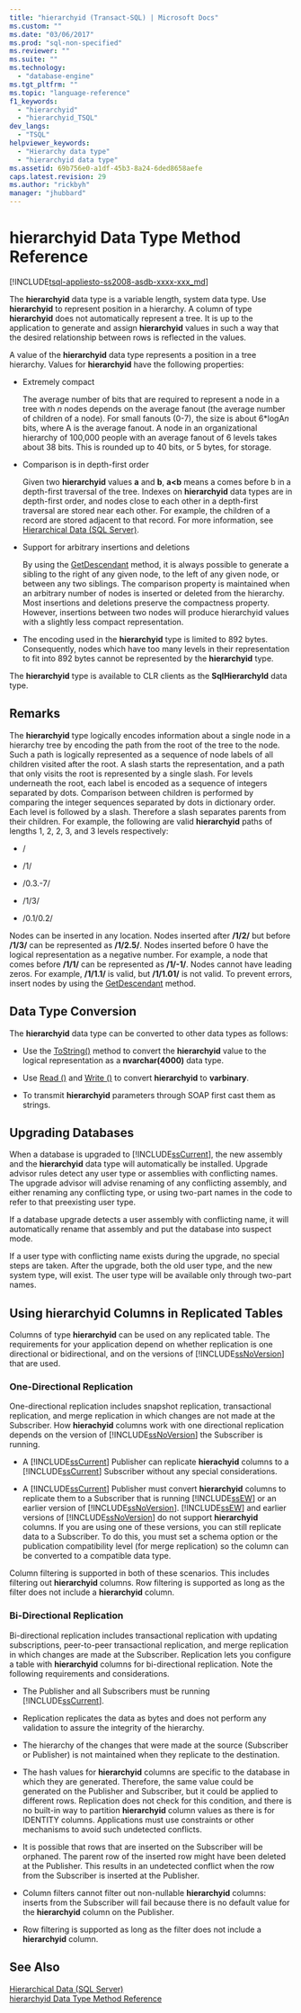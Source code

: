 ```yaml
---
title: "hierarchyid (Transact-SQL) | Microsoft Docs"
ms.custom: ""
ms.date: "03/06/2017"
ms.prod: "sql-non-specified"
ms.reviewer: ""
ms.suite: ""
ms.technology: 
  - "database-engine"
ms.tgt_pltfrm: ""
ms.topic: "language-reference"
f1_keywords: 
  - "hierarchyid"
  - "hierarchyid_TSQL"
dev_langs: 
  - "TSQL"
helpviewer_keywords: 
  - "Hierarchy data type"
  - "hierarchyid data type"
ms.assetid: 69b756e0-a1df-45b3-8a24-6ded8658aefe
caps.latest.revision: 29
ms.author: "rickbyh"
manager: "jhubbard"
---
```

# hierarchyid Data Type Method Reference
[!INCLUDE[tsql-appliesto-ss2008-asdb-xxxx-xxx_md](../../relational-databases/import-export/includes/tsql-appliesto-ss2008-asdb-xxxx-xxx-md.md)]

  The **hierarchyid** data type is a variable length, system data type. Use **hierarchyid** to represent position in a hierarchy. A column of type **hierarchyid** does not automatically represent a tree. It is up to the application to generate and assign **hierarchyid** values in such a way that the desired relationship between rows is reflected in the values.  
  
 A value of the **hierarchyid** data type represents a position in a tree hierarchy. Values for **hierarchyid** have the following properties:  
  
-   Extremely compact  
  
     The average number of bits that are required to represent a node in a tree with *n* nodes depends on the average fanout (the average number of children of a node). For small fanouts (0-7), the size is about 6\*logA*n* bits, where A is the average fanout. A node in an organizational hierarchy of 100,000 people with an average fanout of 6 levels takes about 38 bits. This is rounded up to 40 bits, or 5 bytes, for storage.  
  
-   Comparison is in depth-first order  
  
     Given two **hierarchyid** values **a** and **b**, **a<b** means a comes before b in a depth-first traversal of the tree. Indexes on **hierarchyid** data types are in depth-first order, and nodes close to each other in a depth-first traversal are stored near each other. For example, the children of a record are stored adjacent to that record. For more information, see [Hierarchical Data &#40;SQL Server&#41;](../../relational-databases/hierarchical-data-sql-server.md).  
  
-   Support for arbitrary insertions and deletions  
  
     By using the [GetDescendant](../../t-sql/data-types/getdescendant-database-engine.md) method, it is always possible to generate a sibling to the right of any given node, to the left of any given node, or between any two siblings. The comparison property is maintained when an arbitrary number of nodes is inserted or deleted from the hierarchy. Most insertions and deletions preserve the compactness property. However, insertions between two nodes will produce hierarchyid values with a slightly less compact representation.  
  
-   The encoding used in the **hierarchyid** type is limited to 892 bytes. Consequently, nodes which have too many levels in their representation to fit into 892 bytes cannot be represented by the **hierarchyid** type.  
  
 The **hierarchyid** type is available to CLR clients as the **SqlHierarchyId** data type.  
  
## Remarks  
 The **hierarchyid** type logically encodes information about a single node in a hierarchy tree by encoding the path from the root of the tree to the node. Such a path is logically represented as a sequence of node labels of all children visited after the root. A slash starts the representation, and a path that only visits the root is represented by a single slash. For levels underneath the root, each label is encoded as a sequence of integers separated by dots. Comparison between children is performed by comparing the integer sequences separated by dots in dictionary order. Each level is followed by a slash. Therefore a slash separates parents from their children. For example, the following are valid **hierarchyid** paths of lengths 1, 2, 2, 3, and 3 levels respectively:  
  
-   /  
  
-   /1/  
  
-   /0.3.-7/  
  
-   /1/3/  
  
-   /0.1/0.2/  
  
 Nodes can be inserted in any location. Nodes inserted after **/1/2/** but before **/1/3/** can be represented as **/1/2.5/**. Nodes inserted before 0 have the logical representation as a negative number. For example, a node that comes before **/1/1/** can be represented as **/1/-1/**. Nodes cannot have leading zeros. For example, **/1/1.1/** is valid, but **/1/1.01/** is not valid. To prevent errors, insert nodes by using the [GetDescendant](../../t-sql/data-types/getdescendant-database-engine.md) method.  
  
## Data Type Conversion  
 The **hierarchyid** data type can be converted to other data types as follows:  
  
-   Use the [ToString()](../../t-sql/data-types/tostring-database-engine.md) method to convert the **hierarchyid** value to the logical representation as a **nvarchar(4000)** data type.  
  
-   Use [Read ()](../../t-sql/data-types/read-database-engine.md) and [Write ()](../../t-sql/data-types/write-database-engine.md) to convert **hierarchyid** to **varbinary**.  
  
-   To transmit **hierarchyid** parameters through SOAP first cast them as strings.  
  
## Upgrading Databases  
 When a database is upgraded to [!INCLUDE[ssCurrent](../../a9notintoc/includes/sscurrent-md.md)], the new assembly and the **hierarchyid** data type will automatically be installed. Upgrade advisor rules detect any user type or assemblies with conflicting names. The upgrade advisor will advise renaming of any conflicting assembly, and either renaming any conflicting type, or using two-part names in the code to refer to that preexisting user type.  
  
 If a database upgrade detects a user assembly with conflicting name, it will automatically rename that assembly and put the database into suspect mode.  
  
 If a user type with conflicting name exists during the upgrade, no special steps are taken. After the upgrade, both the old user type, and the new system type, will exist. The user type will be available only through two-part names.  
  
## Using hierarchyid Columns in Replicated Tables  
 Columns of type **hierarchyid** can be used on any replicated table. The requirements for your application depend on whether replication is one directional or bidirectional, and on the versions of [!INCLUDE[ssNoVersion](../../a9notintoc/includes/ssnoversion-md.md)] that are used.  
  
### One-Directional Replication  
 One-directional replication includes snapshot replication, transactional replication, and merge replication in which changes are not made at the Subscriber. How **hierachyid** columns work with one directional replication depends on the version of [!INCLUDE[ssNoVersion](../../a9notintoc/includes/ssnoversion-md.md)] the Subscriber is running.  
  
-   A [!INCLUDE[ssCurrent](../../a9notintoc/includes/sscurrent-md.md)] Publisher can replicate **hierachyid** columns to a [!INCLUDE[ssCurrent](../../a9notintoc/includes/sscurrent-md.md)] Subscriber without any special considerations.  
  
-   A [!INCLUDE[ssCurrent](../../a9notintoc/includes/sscurrent-md.md)] Publisher must convert **hierarchyid** columns to replicate them to a Subscriber that is running [!INCLUDE[ssEW](../../a9retired/includes/ssew-md.md)] or an earlier version of [!INCLUDE[ssNoVersion](../../a9notintoc/includes/ssnoversion-md.md)]. [!INCLUDE[ssEW](../../a9retired/includes/ssew-md.md)] and earlier versions of [!INCLUDE[ssNoVersion](../../a9notintoc/includes/ssnoversion-md.md)] do not support **hierarchyid** columns. If you are using one of these versions, you can still replicate data to a Subscriber. To do this, you must set a schema option or the publication compatibility level (for merge replication) so the column can be converted to a compatible data type.  
  
 Column filtering is supported in both of these scenarios. This includes filtering out **hierarchyid** columns. Row filtering is supported as long as the filter does not include a **hierarchyid** column.  
  
### Bi-Directional Replication  
 Bi-directional replication includes transactional replication with updating subscriptions, peer-to-peer transactional replication, and merge replication in which changes are made at the Subscriber. Replication lets you configure a table with **hierarchyid** columns for bi-directional replication. Note the following requirements and considerations.  
  
-   The Publisher and all Subscribers must be running [!INCLUDE[ssCurrent](../../a9notintoc/includes/sscurrent-md.md)].  
  
-   Replication replicates the data as bytes and does not perform any validation to assure the integrity of the hierarchy.  
  
-   The hierarchy of the changes that were made at the source (Subscriber or Publisher) is not maintained when they replicate to the destination.  
  
-   The hash values for **hierarchyid** columns are specific to the database in which they are generated. Therefore, the same value could be generated on the Publisher and Subscriber, but it could be applied to different rows. Replication does not check for this condition, and there is no built-in way to partition **hierarchyid** column values as there is for IDENTITY columns. Applications must use constraints or other mechanisms to avoid such undetected conflicts.  
  
-   It is possible that rows that are inserted on the Subscriber will be orphaned. The parent row of the inserted row might have been deleted at the Publisher. This results in an undetected conflict when the row from the Subscriber is inserted at the Publisher.  
  
-   Column filters cannot filter out non-nullable **hierarchyid** columns: inserts from the Subscriber will fail because there is no default value for the **hierarchyid** column on the Publisher.  
  
-   Row filtering is supported as long as the filter does not include a **hierarchyid** column.  
  
## See Also  
 [Hierarchical Data &#40;SQL Server&#41;](../../relational-databases/hierarchical-data-sql-server.md)   
 [hierarchyid Data Type Method Reference](../../a9retired/hierarchyid-data-type-method-reference.md)  
  
  